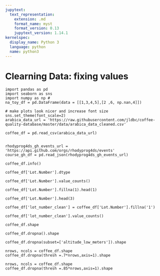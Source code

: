 ```yaml
---
jupytext:
  text_representation:
    extension: .md
    format_name: myst
    format_version: 0.13
    jupytext_version: 1.14.1
kernelspec:
  display_name: Python 3
  language: python
  name: python3
---
```


# Clearning Data: fixing values

```{code-cell} ipython3
import pandas as pd
import seaborn as sns
import numpy as np #
na_toy_df = pd.DataFrame(data = [[1,3,4,5],[2 ,6, np.nan,4]])

# make plots look nicer and increase font size
sns.set_theme(font_scale=2)
arabica_data_url = 'https://raw.githubusercontent.com/jldbc/coffee-quality-database/master/data/arabica_data_cleaned.csv'

coffee_df = pd.read_csv(arabica_data_url)


rhodyprog4ds_gh_events_url = 'https://api.github.com/orgs/rhodyprog4ds/events'
course_gh_df = pd.read_json(rhodyprog4ds_gh_events_url)
```

```{code-cell} ipython3
coffee_df.info()
```

```{code-cell} ipython3
coffee_df['Lot.Number'].dtype
```

```{code-cell} ipython3
coffee_df['Lot.Number'].value_counts()
```

```{code-cell} ipython3
coffee_df['Lot.Number'].fillna(1).head(1)
```

```{code-cell} ipython3
coffee_df['Lot.Number'].head(3)
```

```{code-cell} ipython3
coffee_df['lot_number_clean'] = coffee_df['Lot.Number'].fillna('1')
```

```{code-cell} ipython3
coffee_df['lot_number_clean'].value_counts()
```

```{code-cell} ipython3
coffee_df.shape
```

```{code-cell} ipython3
coffee_df.dropna().shape
```

```{code-cell} ipython3
coffee_df.dropna(subset=['altitude_low_meters']).shape
```

```{code-cell} ipython3
nrows, ncols = coffee_df.shape
coffee_df.dropna(thresh =.7*nrows,axis=1).shape
```

```{code-cell} ipython3
nrows, ncols = coffee_df.shape
coffee_df.dropna(thresh =.85*nrows,axis=1).shape
```

```{code-cell} ipython3

```

